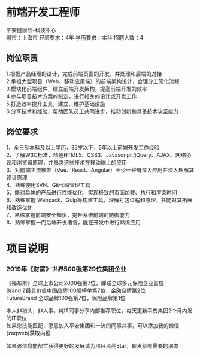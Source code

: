 # 前端开发工程师
平安健康险-科技中心  
城市：上海市 经验要求：4年 学历要求：本科  招聘人数：4

## 岗位职责
1.根据产品经理的设计，完成前端页面的开发，并处理和后端的对接   
2.承担大型项目（Web、移动应用端）的前端架构设计，合理分工简化流程   
3.模块化前端组件，建立前端开发架构，提高前端开发的效率   
4.参与项目技术方案的制定，进行相关的设计或开发工作   
5.打造效率提升工具，建立、维护基础设施   
6.分享技术和经验，帮助团队员工共同进步，推动创新和具备技术攻坚能力

## 岗位要求
1、全日制本科及以上学历，35岁以下，5年以上前端开发工作经验   
2、了解W3C标准，精通HTML5、CSS3、Javascripit/jQuery、AJAX、网络协议和浏览器原理，并熟悉这些技术在移动端上的应用   
3、对前端主流框架（Vue、React、Angular）至少一种有深入应用并深入理解其设计原理   
4、熟练使用SVN、Git代码管理工具   
5、能对具体的产品进行性能优化，实现极致的页面加载、执行和渲染时间   
6、熟练掌握 Webpack、Gulp等构建工具，理解打包过程和原理，并能对其拓展和改造优化   
7、熟练掌握前端安全知识，提升系统前端的防御能力   
8、熟练掌握一门后端开发语言，能在开发中进行熟练应用

# 项目说明

### 2019年《财富》世界500强第29位集团企业
《福布斯》全球上市公司2000强第7位，蝉联全球多元保险企业首位  
Brand Z最具价值中国品牌100强榜单第7位，金融品牌第2位  
FutureBrand 全球品牌100强第7位，保险品牌第1位

本人非猎头，非人事，纯IT同事分享内部推荐职位，每天更新平安集团2个月内发的IT职位  
如果您技能匹配，愿意加入平安集团和一流的同事共事，可以添加我的微信(zaqweb)获取内推 

如果该信息能帮忙获得更好的发展请为项目点亮Star，转发给有需要的朋友




